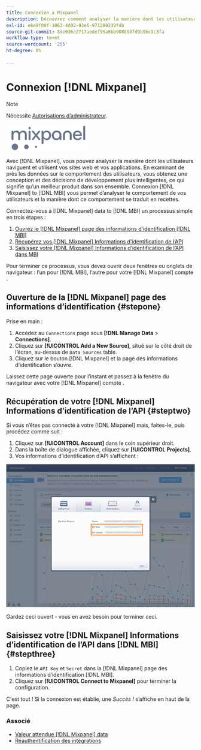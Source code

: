 ```yaml
---
title: Connexion à Mixpanel
description: Découvrez comment analyser la manière dont les utilisateurs naviguent et utilisent vos sites web et applications.
exl-id: e6a9f08f-1063-4d92-93e6-971280239fdb
source-git-commit: 8de036e2717aedef95a8bb908898fd9b9bc9c3fa
workflow-type: tm+mt
source-wordcount: '255'
ht-degree: 0%

---
```


# Connexion [!DNL Mixpanel]

>[!NOTE]
>
>Nécessite [Autorisations d’administrateur](../../../administrator/user-management/user-management.md).

![](../../../assets/Mixpanel_logo.png)

Avec [!DNL Mixpanel], vous pouvez analyser la manière dont les utilisateurs naviguent et utilisent vos sites web et vos applications. En examinant de près les données sur le comportement des utilisateurs, vous obtenez une conception et des décisions de développement plus intelligentes, ce qui signifie qu’un meilleur produit dans son ensemble. Connexion [!DNL Mixpanel] to [!DNL MBI] vous permet d’analyser le comportement de vos utilisateurs et la manière dont ce comportement se traduit en recettes.

Connectez-vous à [!DNL Mixpanel] data to [!DNL MBI] un processus simple en trois étapes :

1. [Ouvrez le [!DNL Mixpanel] page des informations d’identification [!DNL MBI]](#stepone)
1. [Récupérez vos [!DNL Mixpanel] Informations d’identification de l’API](#steptwo)
1. [Saisissez votre [!DNL Mixpanel] Informations d’identification de l’API dans MBI](#stepthree)

Pour terminer ce processus, vous devez ouvrir deux fenêtres ou onglets de navigateur : l’un pour [!DNL MBI], l’autre pour votre [!DNL Mixpanel] compte .

## Ouverture de la [!DNL Mixpanel] page des informations d’identification {#stepone}

Prise en main :

1. Accédez au `Connections` page sous **[!DNL Manage Data** > **Connections]**.
1. Cliquez sur **[!UICONTROL Add a New Source]**, situé sur le côté droit de l’écran, au-dessus de `Data Sources` table.
1. Cliquez sur le bouton [!DNL Mixpanel] et la page des informations d’identification s’ouvre.

Laissez cette page ouverte pour l’instant et passez à la fenêtre du navigateur avec votre [!DNL Mixpanel] compte .

## Récupération de votre [!DNL Mixpanel] Informations d’identification de l’API {#steptwo}

Si vous n’êtes pas connecté à votre [!DNL Mixpanel] mais, faites-le, puis procédez comme suit :

1. Cliquez sur **[!UICONTROL Account]** dans le coin supérieur droit.
1. Dans la boîte de dialogue affichée, cliquez sur **[!UICONTROL Projects]**.
1. Vos informations d’identification d’API s’affichent :

![Récupération des informations d’identification de l’API Mixpanel](../../../assets/Mixpanel_API_creds.png)

Gardez ceci ouvert - vous en avez besoin pour terminer ceci.

## Saisissez votre [!DNL Mixpanel] Informations d’identification de l’API dans [!DNL MBI] {#stepthree}

1. Copiez le `API Key` et `Secret` dans la [!DNL Mixpanel] page des informations d’identification [!DNL MBI].
1. Cliquez sur **[!UICONTROL Connect to Mixpanel]** pour terminer la configuration.

C&#39;est tout ! Si la connexion est établie, une _Succès !_ s’affiche en haut de la page.

### Associé

* [Valeur attendue [!DNL Mixpanel] data](../integrations/mixpanel-data.md)
* [Réauthentification des intégrations](https://experienceleague.adobe.com/docs/commerce-knowledge-base/kb/how-to/mbi-reauthenticating-integrations.html?lang=en)
